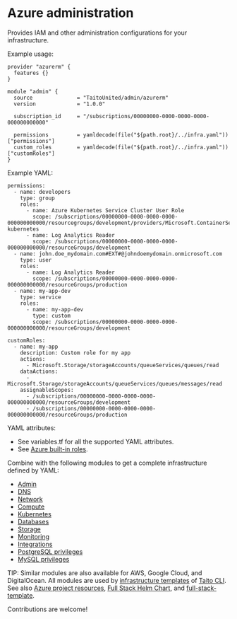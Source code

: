 # Azure administration

Provides IAM and other administration configurations for your infrastructure.

Example usage:

```
provider "azurerm" {
  features {}
}

module "admin" {
  source              = "TaitoUnited/admin/azurerm"
  version             = "1.0.0"

  subscription_id     = "/subscriptions/00000000-0000-0000-0000-000000000000"

  permissions         = yamldecode(file("${path.root}/../infra.yaml"))["permissions"]
  custom_roles        = yamldecode(file("${path.root}/../infra.yaml"))["customRoles"]
}
```

Example YAML:

```
permissions:
  - name: developers
    type: group
    roles:
      - name: Azure Kubernetes Service Cluster User Role
        scope: /subscriptions/00000000-0000-0000-0000-000000000000/resourcegroups/development/providers/Microsoft.ContainerService/managedClusters/my-kubernetes
      - name: Log Analytics Reader
        scope: /subscriptions/00000000-0000-0000-0000-000000000000/resourceGroups/development
  - name: john.doe_mydomain.com#EXT#@johndoemydomain.onmicrosoft.com
    type: user
    roles:
      - name: Log Analytics Reader
        scope: /subscriptions/00000000-0000-0000-0000-000000000000/resourceGroups/production
  - name: my-app-dev
    type: service
    roles:
      - name: my-app-dev
        type: custom
        scope: /subscriptions/00000000-0000-0000-0000-000000000000/resourceGroups/development

customRoles:
  - name: my-app
    description: Custom role for my app
    actions:
      - Microsoft.Storage/storageAccounts/queueServices/queues/read
    dataActions:
      - Microsoft.Storage/storageAccounts/queueServices/queues/messages/read
    assignableScopes:
      - /subscriptions/00000000-0000-0000-0000-000000000000/resourceGroups/development
      - /subscriptions/00000000-0000-0000-0000-000000000000/resourceGroups/production
```

YAML attributes:

- See variables.tf for all the supported YAML attributes.
- See [Azure built-in roles](https://docs.microsoft.com/en-us/azure/role-based-access-control/built-in-roles).

Combine with the following modules to get a complete infrastructure defined by YAML:

- [Admin](https://registry.terraform.io/modules/TaitoUnited/admin/azurerm)
- [DNS](https://registry.terraform.io/modules/TaitoUnited/dns/azurerm)
- [Network](https://registry.terraform.io/modules/TaitoUnited/network/azurerm)
- [Compute](https://registry.terraform.io/modules/TaitoUnited/compute/azurerm)
- [Kubernetes](https://registry.terraform.io/modules/TaitoUnited/kubernetes/azurerm)
- [Databases](https://registry.terraform.io/modules/TaitoUnited/databases/azurerm)
- [Storage](https://registry.terraform.io/modules/TaitoUnited/storage/azurerm)
- [Monitoring](https://registry.terraform.io/modules/TaitoUnited/monitoring/azurerm)
- [Integrations](https://registry.terraform.io/modules/TaitoUnited/integrations/azurerm)
- [PostgreSQL privileges](https://registry.terraform.io/modules/TaitoUnited/privileges/postgresql)
- [MySQL privileges](https://registry.terraform.io/modules/TaitoUnited/privileges/mysql)

TIP: Similar modules are also available for AWS, Google Cloud, and DigitalOcean. All modules are used by [infrastructure templates](https://taitounited.github.io/taito-cli/templates#infrastructure-templates) of [Taito CLI](https://taitounited.github.io/taito-cli/). See also [Azure project resources](https://registry.terraform.io/modules/TaitoUnited/project-resources/azurerm), [Full Stack Helm Chart](https://github.com/TaitoUnited/taito-charts/blob/master/full-stack), and [full-stack-template](https://github.com/TaitoUnited/full-stack-template).

Contributions are welcome!
